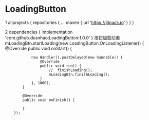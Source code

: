 # LoadingButton
1
allprojects {
		repositories {
			...
			maven { url 'https://jitpack.io' }
		}
	}
	
 2
 dependencies {
	        implementation 'com.github.duanhao:LoadingButton:1.0.0'
	}
按钮加载动画
 mLoadingBtn.startLoading(new LoadingButton.OnLoadingListener() {
            @Override
            public void onStart() {

                new Handler().postDelayed(new Runnable() {
                    @Override
                    public void run() {
                        //  finishLoading();
                        mLoadingBtn.finishLoading();
                    }
                }, 1000);
            }

            @Override
            public void onFinish() {

            }
        });
